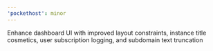 ```yaml
---
'pockethost': minor
---
```


Enhance dashboard UI with improved layout constraints, instance title cosmetics, user subscription logging, and subdomain text truncation
